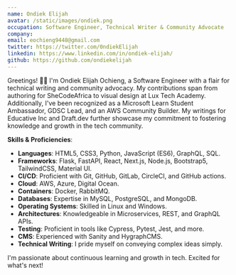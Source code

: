 ```yaml
---
name: Ondiek Elijah
avatar: /static/images/ondiek.png
occupation: Software Engineer, Technical Writer & Community Advocate
company:
email: eochieng9448@gmail.com
twitter: https://twitter.com/0ndiekElijah
linkedin: https://www.linkedin.com/in/ondiek-elijah/
github: https://github.com/ondiekelijah
---
```


Greetings! 👋🏾 I'm Ondiek Elijah Ochieng, a Software Engineer with a flair for technical writing and community advocacy. My contributions span from authoring for SheCodeAfrica to visual design at Lux Tech Academy. Additionally, I've been recognized as a Microsoft Learn Student Ambassador, GDSC Lead, and an AWS Community Builder. My writings for Educative Inc and Draft.dev further showcase my commitment to fostering knowledge and growth in the tech community.

**Skills & Proficiencies**:
- **Languages**: HTML5, CSS3, Python, JavaScript (ES6), GraphQL, SQL.
- **Frameworks**: Flask, FastAPI, React, Next.js, Node.js, Bootstrap5, TailwindCSS, Material UI.
- **CI/CD**: Proficient with Git, GitHub, GitLab, CircleCI, and GitHub actions.
- **Cloud**: AWS, Azure, Digital Ocean.
- **Containers**: Docker, RabbitMQ.
- **Databases**: Expertise in MySQL, PostgreSQL, and MongoDB.
- **Operating Systems**: Skilled in Linux and Windows.
- **Architectures**: Knowledgeable in Microservices, REST, and GraphQL APIs.
- **Testing**: Proficient in tools like Cypress, Pytest, Jest, and more.
- **CMS**: Experienced with Sanity and HygraphCMS.
- **Technical Writing**: I pride myself on conveying complex ideas simply.

I'm passionate about continuous learning and growth in tech. Excited for what's next!

